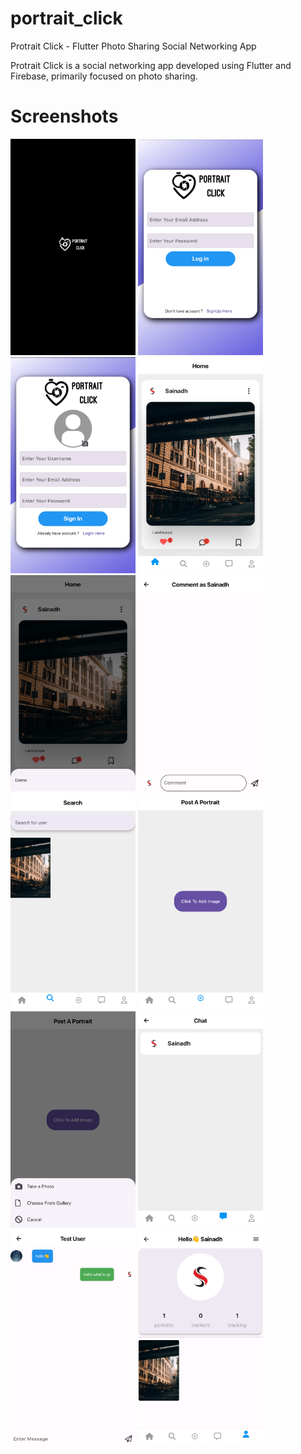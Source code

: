 # portrait_click

Protrait Click - Flutter Photo Sharing Social Networking App

Protrait Click is a social networking app developed using Flutter and Firebase, primarily focused on photo sharing.

# Screenshots

 <img src="https://github.com/iamsainadh/portrait_click--flutter-app/blob/master/assets/screenshots/1.Splash%20Screen.png" width="200">  <img src="https://github.com/iamsainadh/portrait_click--flutter-app/blob/master/assets/screenshots/2.Login_Screen.png" width="200">
<img src="https://github.com/iamsainadh/portrait_click--flutter-app/blob/master/assets/screenshots/3.SignUp%20Screen.png" width="200">
<img src="https://github.com/iamsainadh/portrait_click--flutter-app/blob/master/assets/screenshots/4.Home%20Screen.png" width="200">
<img src="https://github.com/iamsainadh/portrait_click--flutter-app/blob/master/assets/screenshots/5.Delete%20Post.png" width="200">
<img src="https://github.com/iamsainadh/portrait_click--flutter-app/blob/master/assets/screenshots/6.Comment%20Screen.png" width="200">
<img src="https://github.com/iamsainadh/portrait_click--flutter-app/blob/master/assets/screenshots/7.Search%20Screen.png" width="200">
<img src="https://github.com/iamsainadh/portrait_click--flutter-app/blob/master/assets/screenshots/8.Add%20Protrait%20Screen.png" width="200">
<img src="https://github.com/iamsainadh/portrait_click--flutter-app/blob/master/assets/screenshots/9.Upload%20Image.png" width="200">
<img src="https://github.com/iamsainadh/portrait_click--flutter-app/blob/master/assets/screenshots/10.One%20TO%20One%20Chats.png" width="200">
<img src="https://github.com/iamsainadh/portrait_click--flutter-app/blob/master/assets/screenshots/11.Chat_Detail_Page.png" width="200">
<img src="https://github.com/iamsainadh/portrait_click--flutter-app/blob/master/assets/screenshots/12.User%20Profile.png" width="200">
